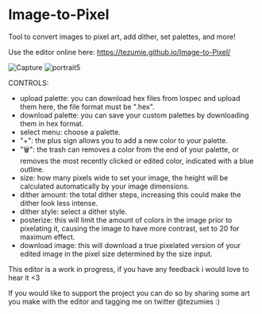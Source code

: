 # Image-to-Pixel
Tool to convert images to pixel art, add dither, set palettes, and more!

Use the editor online here: https://tezumie.github.io/Image-to-Pixel/

![Capture](https://github.com/Tezumie/Image-to-Pixel/assets/102488626/123e61bf-8a32-4cac-b10a-526fcebd0600)
![portrait5](https://github.com/Tezumie/Image-to-Pixel/assets/102488626/6c92e894-c8ae-4f34-8cd0-7eba2eae4d5c "This image was created with midjourney")


CONTROLS:
- upload palette: you can download hex files from lospec and upload them here, the file format must be ".hex".
- download palette: you can save your custom palettes by downloading them in hex format.
- select menu: choose a palette.
- "+": the plus sign allows you to add a new color to your palette.
- "🗑️": the trash can removes a color from the end of your palette, or removes the most recently clicked or edited color, indicated with a blue outline.
- size: how many pixels wide to set your image, the height will be calculated automatically by your image dimensions.
- dither amount: the total dither steps, increasing this could make the dither look less intense.
- dither style: select a dither style.
- posterize: this will limit the amount of colors in the image prior to pixelating it, causing the image to have more contrast, set to 20 for maximum effect.
- download image: this will download a true pixelated version of your edited image in the pixel size determined by the size input.


This editor is a work in progress, if you have any feedback i would love to hear it <3  

If you would like to support the project you can do so by sharing some art you make with the editor and tagging me on twitter @tezumies :)
